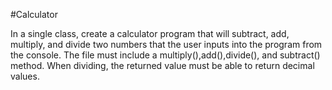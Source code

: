 #Calculator

In a single class, create a calculator program that will subtract, add, multiply, and divide two numbers that the user inputs into the program from the console. The file must include a multiply(),add(),divide(), and subtract() method. When dividing, the returned value must be able to return decimal values.

